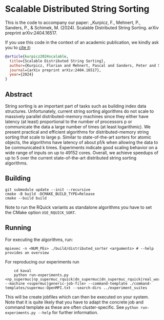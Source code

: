 # Scalable Distributed String Sorting


This is the code to accompany our paper:
_Kurpicz, F., Mehnert, P., Sanders, P., & Schimek, M. (2024). Scalable Distributed String Sorting. arXiv preprint arXiv:2404.16517.

If you use this code in the context of an academic publication, we kindly ask you to [cite it](https://doi.org/10.48550/arXiv.2404.16517):

```bibtex
@article{kurpicz2024scalable,
  title={Scalable Distributed String Sorting},
  author={Kurpicz, Florian and Mehnert, Pascal and Sanders, Peter and Schimek, Matthias},
  journal={arXiv preprint arXiv:2404.16517},
  year={2024}
}
```

## Abstract
String sorting is an important part of tasks such as building index data structures. Unfortunately, current string sorting algorithms do not scale to massively parallel distributed-memory machines since they either have latency (at least) proportional to the number of processors p or communicate the data a large number of times (at least logarithmic). We present practical and efficient algorithms for distributed-memory string sorting that scale to large p. Similar to state-of-the-art sorters for atomic objects, the algorithms have latency of about p1/k when allowing the data to be communicated k times. Experiments indicate good scaling behavior on a wide range of inputs on up to 49152 cores. Overall, we achieve speedups of up to 5 over the current state-of-the-art distributed string sorting algorithms.

## Building

```shell
git submodule update --init --recursive
cmake -B build -DCMAKE_BUILD_TYPE=Release
cmake --build build
```

Note to run the RQuick variants as standalone algorithms you have to set the CMake option `USE_RQUICK_SORT`.

## Running
For executing the algorithms, run:
```shell
mpiexec -n <NUM_PEs> ./build/distributed_sorter <arguments> # --help provides an overview
```

For reproducing our experiments run
```shell
    cd kaval
    python run-experiments.py <np_supermuc|np_supermuc_rquick|dn_supermuc|dn_supermuc_rquick|real_world_supermuc> --machine <supermuc|generic-job-file> --command-template ./command-templates/supermuc-OpenMPI.txt --search-dirs ../experiment_suites
```

This will be create jobfiles which can then be executed on your system. Note that it is quite likely that you have to adapt the concrete job and command template as these are often cluster-specific. See `python run-experiments.py --help` for further information. 
